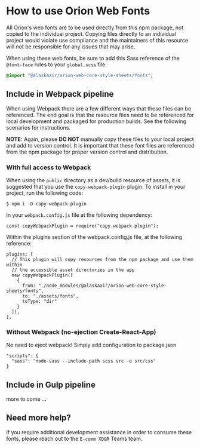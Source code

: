 # How to use Orion Web Fonts

All Orion's web fonts are to be used directly from this npm package, not copied to the individual project. Copying files directly to an individual project would violate use compliance and the maintainers of this resource will not be responsible for any issues that may arise.

When using these web fonts, be sure to add this Sass reference of the `@font-face` rules to your `global.scss` file.

```sass
@import "@alaskaair/orion-web-core-style-sheets/fonts";
```

## Include in Webpack pipeline

When using Webpack there are a few different ways that these files can be referenced. The end goal is that the resource files need to be referenced for local development and packaged for production builds. See the following scenarios for instructions.

**NOTE:** Again, please **DO NOT** manually copy these files to your local project and add to version control. It is important that these font files are referenced from the npm package for proper version control and distribution.

### With full access to Webpack

When using the `public` directory as a dev/build resource of assets, it is suggested that you use the `copy-webpack-plugin` plugin. To install in your project, run the following code:

```
$ npm i -D copy-webpack-plugin
```

In your `webpack.config.js` file at the following dependency:

```
const copyWebpackPlugin = require("copy-webpack-plugin");
```

Within the plugins section of the webpack.config.js file, at the following reference:

```
plugins: [
  // This plugin will copy resources from the npm package and use them within
  // the accessible asset directories in the app
  new copyWebpackPlugin([
    {
      from: "./node_modules/@alaskaair/orion-web-core-style-sheets/fonts",
      to: "./assets/fonts",
      toType: "dir"
    }
  ]),
],
```

### Without Webpack (no-ejection Create-React-App)

No need to eject webpack! Simply add configuration to package.json

```
"scripts": {
  "sass": "node-sass --include-path scss src -o src/css"
}
```

## Include in Gulp pipeline

more to come ...

## Need more help?

If you require additional development assistance in order to consume these fonts, please reach out to the `E-comm XD&R` Teams team.
